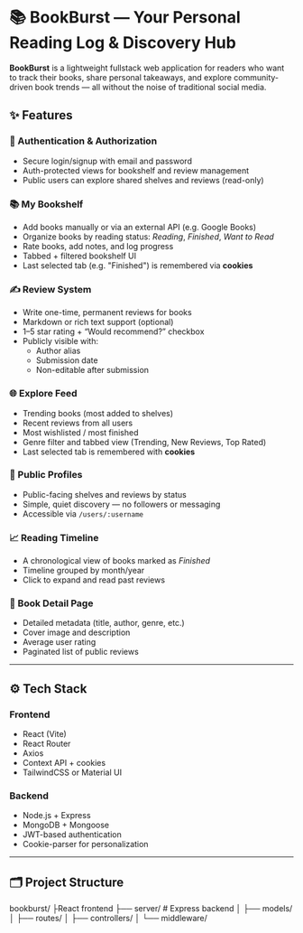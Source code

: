 # 📚 BookBurst — Your Personal Reading Log & Discovery Hub

**BookBurst** is a lightweight fullstack web application for readers who want to track their books, share personal takeaways, and explore community-driven book trends — all without the noise of traditional social media.

## ✨ Features

### 🔐 Authentication & Authorization
- Secure login/signup with email and password
- Auth-protected views for bookshelf and review management
- Public users can explore shared shelves and reviews (read-only)

### 📚 My Bookshelf
- Add books manually or via an external API (e.g. Google Books)
- Organize books by reading status: _Reading_, _Finished_, _Want to Read_
- Rate books, add notes, and log progress
- Tabbed + filtered bookshelf UI
- Last selected tab (e.g. "Finished") is remembered via **cookies**

### ✍️ Review System
- Write one-time, permanent reviews for books
- Markdown or rich text support (optional)
- 1–5 star rating + “Would recommend?” checkbox
- Publicly visible with:
  - Author alias
  - Submission date
  - Non-editable after submission

### 🌐 Explore Feed
- Trending books (most added to shelves)
- Recent reviews from all users
- Most wishlisted / most finished
- Genre filter and tabbed view (Trending, New Reviews, Top Rated)
- Last selected tab is remembered with **cookies**

### 👤 Public Profiles
- Public-facing shelves and reviews by status
- Simple, quiet discovery — no followers or messaging
- Accessible via `/users/:username`

### 📈 Reading Timeline
- A chronological view of books marked as _Finished_
- Timeline grouped by month/year
- Click to expand and read past reviews

### 📖 Book Detail Page
- Detailed metadata (title, author, genre, etc.)
- Cover image and description
- Average user rating
- Paginated list of public reviews

---

## ⚙️ Tech Stack

### Frontend
- React (Vite)
- React Router
- Axios
- Context API + cookies
- TailwindCSS or Material UI

### Backend
- Node.js + Express
- MongoDB + Mongoose
- JWT-based authentication
- Cookie-parser for personalization

---

## 🗂 Project Structure


bookburst/
├React frontend
├── server/ # Express backend
│ ├── models/
│ ├── routes/
│ ├── controllers/
│ └── middleware/

